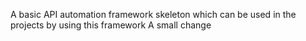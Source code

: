 A basic API automation framework skeleton which can be used in the projects by using this framework
A small change
